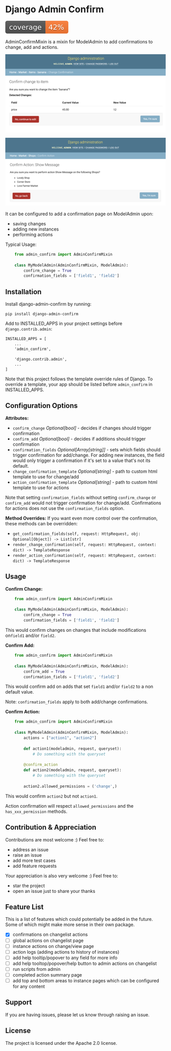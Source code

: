 # Django Admin Confirm

![coverage](https://raw.githubusercontent.com/TrangPham/django-admin-confirm/main/coverage.svg)

AdminConfirmMixin is a mixin for ModelAdmin to add confirmations to change, add and actions.

![Screenshot of Change Confirmation Page](https://raw.githubusercontent.com/TrangPham/django-admin-confirm/main/screenshot_confirm_change.png)

![Screenshot of Action Confirmation Page](https://raw.githubusercontent.com/TrangPham/django-admin-confirm/main/screenshot_confirm_action.png)

It can be configured to add a confirmation page on ModelAdmin upon:

- saving changes
- adding new instances
- performing actions

Typical Usage:

```py
    from admin_confirm import AdminConfirmMixin

    class MyModelAdmin(AdminConfirmMixin, ModelAdmin):
        confirm_change = True
        confirmation_fields = ['field1', 'field2']
```

## Installation

Install django-admin-confirm by running:

    pip install django-admin-confirm

Add to INSTALLED_APPS in your project settings before `django.contrib.admin`:

    INSTALLED_APPS = [
        ...
        'admin_confirm',

        'django.contrib.admin',
        ...
    ]

Note that this project follows the template override rules of Django.
To override a template, your app should be listed before `admin_confirm` in INSTALLED_APPS.

## Configuration Options

**Attributes:**

- `confirm_change` _Optional[bool]_ - decides if changes should trigger confirmation
- `confirm_add` _Optional[bool]_ - decides if additions should trigger confirmation
- `confirmation_fields` _Optional[Array[string]]_ - sets which fields should trigger confirmation for add/change. For adding new instances, the field would only trigger a confirmation if it's set to a value that's not its default.
- `change_confirmation_template` _Optional[string]_ - path to custom html template to use for change/add
- `action_confirmation_template` _Optional[string]_ - path to custom html template to use for actions

Note that setting `confirmation_fields` without setting `confirm_change` or `confirm_add` would not trigger confirmation for change/add. Confirmations for actions does not use the `confirmation_fields` option.

**Method Overrides:**
If you want even more control over the confirmation, these methods can be overridden:

- `get_confirmation_fields(self, request: HttpRequest, obj: Optional[Object]) -> List[str]`
- `render_change_confirmation(self, request: HttpRequest, context: dict) -> TemplateResponse`
- `render_action_confirmation(self, request: HttpRequest, context: dict) -> TemplateResponse`

## Usage

**Confirm Change:**

```py
    from admin_confirm import AdminConfirmMixin

    class MyModelAdmin(AdminConfirmMixin, ModelAdmin):
        confirm_change = True
        confirmation_fields = ['field1', 'field2']
```

This would confirm changes on changes that include modifications on`field1` and/or `field2`.

**Confirm Add:**

```py
    from admin_confirm import AdminConfirmMixin

    class MyModelAdmin(AdminConfirmMixin, ModelAdmin):
        confirm_add = True
        confirmation_fields = ['field1', 'field2']
```

This would confirm add on adds that set `field1` and/or `field2` to a non default value.

Note: `confirmation_fields` apply to both add/change confirmations.

**Confirm Action:**

```py
    from admin_confirm import AdminConfirmMixin

    class MyModelAdmin(AdminConfirmMixin, ModelAdmin):
        actions = ["action1", "action2"]

        def action1(modeladmin, request, queryset):
            # Do something with the queryset

        @confirm_action
        def action2(modeladmin, request, queryset):
            # Do something with the queryset

        action2.allowed_permissions = ('change',)
```

This would confirm `action2` but not `action1`.

Action confirmation will respect `allowed_permissions` and the `has_xxx_permission` methods.

## Contribution & Appreciation

Contributions are most welcome :) Feel free to:

- address an issue
- raise an issue
- add more test cases
- add feature requests

Your appreciation is also very welcome :) Feel free to:

- star the project
- open an issue just to share your thanks

## Feature List

This is a list of features which could potentially be added in the future. Some of which might make more sense in their own package.

- [x] confirmations on changelist actions
- [ ] global actions on changelist page
- [ ] instance actions on change/view page
- [ ] action logs (adding actions to history of instances)
- [ ] add help tooltip/popover to any field for more info
- [ ] add help tooltop/popover/help button to admin actions on changelist
- [ ] run scripts from admin
- [ ] completed action summary page
- [ ] add top and bottom areas to instance pages which can be configured for any content

## Support

If you are having issues, please let us know through raising an issue.

## License

The project is licensed under the Apache 2.0 license.
